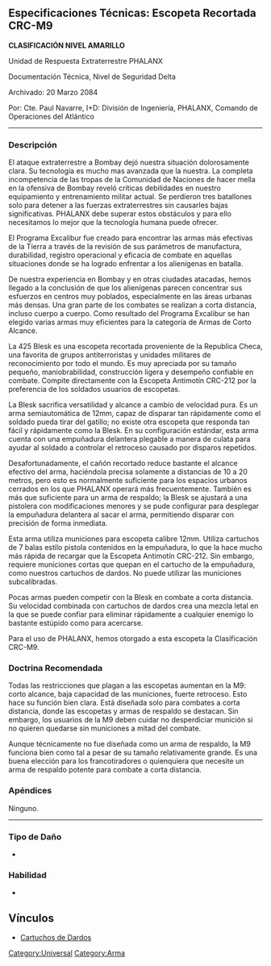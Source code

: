 ## Especificaciones Técnicas: Escopeta Recortada CRC-M9

**CLASIFICACIÓN NIVEL AMARILLO**

Unidad de Respuesta Extraterrestre PHALANX

Documentación Técnica, Nivel de Seguridad Delta

Archivado: 20 Marzo 2084

Por: Cte. Paul Navarre, I+D: División de Ingeniería, PHALANX, Comando de
Operaciones del Atlántico

------------------------------------------------------------------------

### Descripción

El ataque extraterrestre a Bombay dejó nuestra situación dolorosamente
clara. Su tecnología es mucho mas avanzada que la nuestra. La completa
incompetencia de las tropas de la Comunidad de Naciones de hacer mella
en la ofensiva de Bombay reveló críticas debilidades en nuestro
equipamiento y entrenamiento militar actual. Se perdieron tres
batallones solo para detener a las fuerzas extraterrestres sin causarles
bajas significativas. PHALANX debe superar estos obstáculos y para ello
necesitamos lo mejor que la tecnología humana puede ofrecer.

El Programa Excalibur fue creado para encontrar las armas más efectivas
de la Tierra a través de la revisión de sus parámetros de manufactura,
durabilidad, registro operacional y eficacia de combate en aquellas
situaciones donde se ha logrado enfrentar a los alienígenas en batalla.

De nuestra experiencia en Bombay y en otras ciudades atacadas, hemos
llegado a la conclusión de que los alienígenas parecen concentrar sus
esfuerzos en centros muy poblados, especialmente en las áreas urbanas
más densas. Una gran parte de los combates se realizan a corta
distancia, incluso cuerpo a cuerpo. Como resultado del Programa
Excalibur se han elegido varias armas muy eficientes para la categoría
de Armas de Corto Alcance.

La 425 Blesk es una escopeta recortada proveniente de la Republica
Checa, una favorita de grupos antiterroristas y unidades militares de
reconocimiento por todo el mundo. Es muy apreciada por su tamaño
pequeño, maniobrabilidad, construcción ligera y desempeño confiable en
combate. Compite directamente con la Escopeta Antimotín CRC-212 por la
preferencia de los soldados usuarios de escopetas.

La Blesk sacrifica versatilidad y alcance a cambio de velocidad pura. Es
un arma semiautomática de 12mm, capaz de disparar tan rápidamente como
el soldado pueda tirar del gatillo; no existe otra escopeta que responda
tan fácil y rápidamente como la Blesk. En su configuración estándar,
esta arma cuenta con una empuñadura delantera plegable a manera de
culata para ayudar al soldado a controlar el retroceso causado por
disparos repetidos.

Desafortunadamente, el cañón recortado reduce bastante el alcance
efectivo del arma, haciéndola precisa solamente a distancias de 10 a 20
metros, pero esto es normalmente suficiente para los espacios urbanos
cerrados en los que PHALANX operará más frecuentemente. También es más
que suficiente para un arma de respaldo; la Blesk se ajustará a una
pistolera con modificaciones menores y se pude configurar para desplegar
la empuñadura delantera al sacar el arma, permitiendo disparar con
precisión de forma inmediata.

Esta arma utiliza municiones para escopeta calibre 12mm. Utiliza
cartuchos de 7 balas estilo pistola contenidos en la empuñadura, lo que
la hace mucho más rápida de recargar que la Escopeta Antimotín CRC-212.
Sin embargo, requiere municiones cortas que quepan en el cartucho de la
empuñadura, como nuestros cartuchos de dardos. No puede utilizar las
municiones subcalibradas.

Pocas armas pueden competir con la Blesk en combate a corta distancia.
Su velocidad combinada con cartuchos de dardos crea una mezcla letal en
la que se puede confiar para eliminar rápidamente a cualquier enemigo lo
bastante estúpido como para acercarse.

Para el uso de PHALANX, hemos otorgado a esta escopeta la Clasificación
CRC-M9.

### Doctrina Recomendada

Todas las restricciones que plagan a las escopetas aumentan en la M9:
corto alcance, baja capacidad de las municiones, fuerte retroceso. Esto
hace su función bien clara. Está diseñada solo para combates a corta
distancia, donde las escopetas y armas de respaldo se destacan. Sin
embargo, los usuarios de la M9 deben cuidar no desperdiciar munición si
no quieren quedarse sin municiones a mitad del combate.

Aunque técnicamente no fue diseñada como un arma de respaldo, la M9
funciona bien como tal a pesar de su tamaño relativamente grande. Es una
buena elección para los francotiradores o quienquiera que necesite un
arma de respaldo potente para combate a corta distancia.

### Apéndices

Ninguno.

------------------------------------------------------------------------

### Tipo de Daño

-

### Habilidad

-

## Vínculos

- [Cartuchos de
  Dardos](Translation:Shotgun_micro_ammo_txt/es "wikilink")

[Category:Universal](Category:Universal "wikilink")
[Category:Arma](Category:Arma "wikilink")